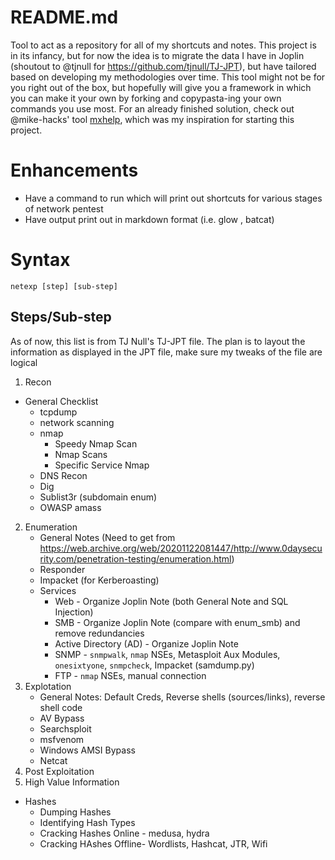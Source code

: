 # README.md
Tool to act as a repository for all of my shortcuts and notes.  This project is in its infancy, but for now the idea is to migrate the data I have in Joplin (shoutout to @tjnull for https://github.com/tjnull/TJ-JPT), but have tailored based on developing my methodologies over time.  This tool might not be for you right out of the box, but hopefully will give you a framework in which you can make it your own by forking and copypasta-ing your own commands you use most. For an already finished solution, check out @mike-hacks' tool [mxhelp](https://github.com/mikes-hacks/mxhelp), which was my inspiration for starting this project.

# Enhancements
- Have a command to run which will print out shortcuts for various stages of network pentest
- Have output print out in markdown format (i.e. glow , batcat)

# Syntax
`netexp [step] [sub-step]`

## Steps/Sub-step
As of now, this list is from TJ Null's TJ-JPT file. The plan is to layout the information as displayed in the JPT file, make sure my tweaks of the file are logical
1. Recon
- General Checklist
	- tcpdump
	- network scanning
	- nmap
		- Speedy Nmap Scan
		- Nmap Scans
		- Specific Service Nmap
	- DNS Recon
	- Dig
	- Sublist3r (subdomain enum)
	- OWASP amass
2. Enumeration
	- General Notes (Need to get from https://web.archive.org/web/20201122081447/http://www.0daysecurity.com/penetration-testing/enumeration.html)
	- Responder
	- Impacket (for Kerberoasting)
	- Services
		- Web - Organize Joplin Note (both General Note and SQL Injection)
		- SMB - Organize Joplin Note (compare with enum_smb) and remove redundancies
		- Active Directory (AD) - Organize Joplin Note
		- SNMP - `snmpwalk`, `nmap` NSEs, Metasploit Aux Modules, `onesixtyone`, `snmpcheck`, Impacket (samdump.py)
		- FTP - `nmap` NSEs, manual connection
3. Explotation
	- General Notes: Default Creds, Reverse shells (sources/links), reverse shell code
	- AV Bypass
	- Searchsploit
	- msfvenom
	- Windows AMSI Bypass
	- Netcat
4. Post Exploitation
5. High Value Information
- Hashes
	- Dumping Hashes
	- Identifying Hash Types
	- Cracking Hashes Online - medusa, hydra
	- Cracking HAshes Offline- Wordlists, Hashcat, JTR, Wifi
